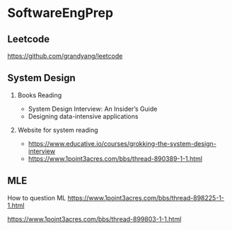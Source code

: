 # SoftwareEngPrep

## Leetcode

https://github.com/grandyang/leetcode

## System Design

1. Books Reading
   - System Design Interview: An Insider’s Guide
   - Designing data-intensive applications

2. Website for system reading
   - https://www.educative.io/courses/grokking-the-system-design-interview
   - https://www.1point3acres.com/bbs/thread-890389-1-1.html



## MLE

How to question ML https://www.1point3acres.com/bbs/thread-898225-1-1.html


https://www.1point3acres.com/bbs/thread-899803-1-1.html
